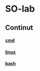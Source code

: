 # SO-lab
## Continut
#### [cmd](https://github.com/tgpetrica/SO-lab/blob/main/SO_22_L_cmd.md)
#### [linux](https://github.com/tgpetrica/SO-lab/blob/main/SO_22_L_linux.md)
#### [bash](https://github.com/tgpetrica/SO-lab/blob/main/SO_22_L_bash.md)